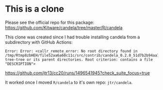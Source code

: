 # This is a clone

Please see the official repo for this package: https://github.com/Kitware/candela/tree/master/R/candela

This clone was created since I had trouble installing candela from a subdirectory with GitHub Actions: 

```
Error: Error: <callr_remote_error: No root directory found in /tmp/Rtmp8zbHEH/file52aa6a60c11c/src/contrib/candela_0.2.0_51d7b2b94aa75a3ec94a804310ca85249143d61b.tar.gz-tree-tree or its parent directories. Root criterion: contains a file "DESCRIPTION">
```
https://github.com/jtr13/cc20/runs/1496541945?check_suite_focus=true

It worked once I moved `R/candela` to it's own repo: `jtr/candela`.
